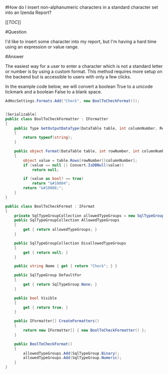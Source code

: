 #How do I insert non-alphanumeric characters in a standard character set into an Izenda Report?

[[_TOC_]]

#Question

I'd like to insert some character into my report, but I'm having a hard time using an expression or value range.

#Answer

The easiest way for a user to enter a character which is not a standard letter or number is by using a custom format. This method requires more setup on the backend but is accessible to users with only a few clicks.

In the example code below, we will convert a boolean True to a unicode tickmark and a boolean False to a blank space.

```csharp
AdHocSettings.Formats.Add("Check", new BoolToCheckFormat());


[Serializable]
public class BoolToCheckFormatter : IFormatter
{
    public Type GetOutputDataType(DataTable table, int columnNumber, ReportOutputOptions reportOutputOptions, Field field)
    {
        return typeof(string);
    }

    public object Format(DataTable table, int rowNumber, int columnNumber, Field field, DataTable originalTable, Field nameField)
    {
        object value = table.Rows[rowNumber][columnNumber];
        if (value == null || Convert.IsDBNull(value))
            return null;

        if (value as bool? == true)
            return "&#10004";
        return "&#10008;";
    }
}

public class BoolToCheckFormat : IFormat
{
    private SqlTypeGroupCollection allowedTypeGroups = new SqlTypeGroupCollection();
    public SqlTypeGroupCollection AllowedTypeGroups
    {
        get { return allowedTypeGroups; }
    }

    public SqlTypeGroupCollection DisallowedTypeGroups
    {
        get { return null; }
    }

    public string Name { get { return "Check"; } }

    public SqlTypeGroup DefaultFor
    {
        get { return SqlTypeGroup.None; }
    }

    public bool Visible
    {
        get { return true; }
    }

    public IFormatter[] CreateFormatters()
    {
        return new IFormatter[] { new BoolToCheckFormatter() };
    }

    public BoolToCheckFormat()
    {
        allowedTypeGroups.Add(SqlTypeGroup.Binary);
        allowedTypeGroups.Add(SqlTypeGroup.Numeric);
    }
}
```